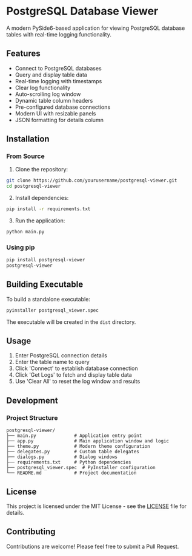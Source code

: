 # PostgreSQL Database Viewer

A modern PySide6-based application for viewing PostgreSQL database tables with real-time logging functionality.

## Features

- Connect to PostgreSQL databases
- Query and display table data
- Real-time logging with timestamps
- Clear log functionality
- Auto-scrolling log window
- Dynamic table column headers
- Pre-configured database connections
- Modern UI with resizable panels
- JSON formatting for details column

## Installation

### From Source

1. Clone the repository:
```bash
git clone https://github.com/yourusername/postgresql-viewer.git
cd postgresql-viewer
```

2. Install dependencies:
```bash
pip install -r requirements.txt
```

3. Run the application:
```bash
python main.py
```

### Using pip

```bash
pip install postgresql-viewer
postgresql-viewer
```

## Building Executable

To build a standalone executable:

```bash
pyinstaller postgresql_viewer.spec
```

The executable will be created in the `dist` directory.

## Usage

1. Enter PostgreSQL connection details
2. Enter the table name to query
3. Click 'Connect' to establish database connection
4. Click 'Get Logs' to fetch and display table data
5. Use 'Clear All' to reset the log window and results

## Development

### Project Structure

```
postgresql-viewer/
├── main.py              # Application entry point
├── app.py               # Main application window and logic
├── theme.py             # Modern theme configuration
├── delegates.py         # Custom table delegates
├── dialogs.py           # Dialog windows
├── requirements.txt     # Python dependencies
├── postgresql_viewer.spec  # PyInstaller configuration
└── README.md            # Project documentation
```

## License

This project is licensed under the MIT License - see the [LICENSE](LICENSE) file for details.

## Contributing

Contributions are welcome! Please feel free to submit a Pull Request.